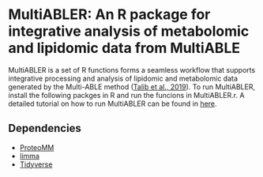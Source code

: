 # MultiABLER: An R package for integrative analysis of metabolomic and lipidomic data from MultiABLE

MultiABLER is a set of R functions forms a seamless workflow that supports integrative processing and analysis of lipidomic and metabolomic data generated by the Multi-ABLE method ([Talib et al., 2019](https://pubs.acs.org/doi/10.1021/acs.analchem.9b01842)). To run MultiABLER, install the following packges in R and run the funcions in MultiABLER.r. A detailed tutorial on how to run MultiABLER can be found in [here](docs/Tutorial.ipynb).

## Dependencies

* [ProteoMM](https://www.bioconductor.org/packages/release/bioc/html/ProteoMM.html)
* [limma](https://www.bioconductor.org/packages/release/bioc/html/limma.html)
* [Tidyverse](https://www.tidyverse.org)
